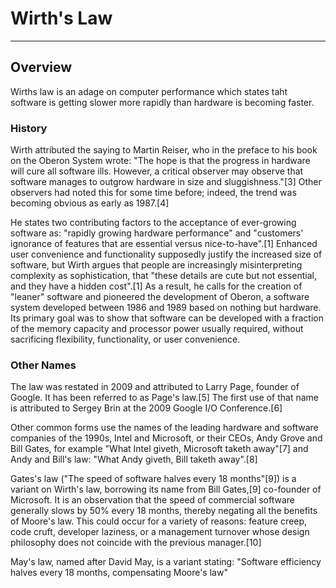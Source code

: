 # Wirth's Law
---

## Overview

Wirths law is an adage on computer performance which states taht software is getting slower more rapidly than hardware is becoming faster.

### History

Wirth attributed the saying to Martin Reiser, who in the preface to his book on the Oberon System wrote: "The hope is that the progress in hardware will cure all software ills. However, a critical observer may observe that software manages to outgrow hardware in size and sluggishness."[3] Other observers had noted this for some time before; indeed, the trend was becoming obvious as early as 1987.[4]

He states two contributing factors to the acceptance of ever-growing software as: "rapidly growing hardware performance" and "customers' ignorance of features that are essential versus nice-to-have".[1] Enhanced user convenience and functionality supposedly justify the increased size of software, but Wirth argues that people are increasingly misinterpreting complexity as sophistication, that "these details are cute but not essential, and they have a hidden cost".[1] As a result, he calls for the creation of "leaner" software and pioneered the development of Oberon, a software system developed between 1986 and 1989 based on nothing but hardware. Its primary goal was to show that software can be developed with a fraction of the memory capacity and processor power usually required, without sacrificing flexibility, functionality, or user convenience.

### Other Names

The law was restated in 2009 and attributed to Larry Page, founder of Google. It has been referred to as Page's law.[5] The first use of that name is attributed to Sergey Brin at the 2009 Google I/O Conference.[6]

Other common forms use the names of the leading hardware and software companies of the 1990s, Intel and Microsoft, or their CEOs, Andy Grove and Bill Gates, for example "What Intel giveth, Microsoft taketh away"[7] and Andy and Bill's law: "What Andy giveth, Bill taketh away".[8]

Gates's law ("The speed of software halves every 18 months"[9]) is a variant on Wirth's law, borrowing its name from Bill Gates,[9] co-founder of Microsoft. It is an observation that the speed of commercial software generally slows by 50% every 18 months, thereby negating all the benefits of Moore's law. This could occur for a variety of reasons: feature creep, code cruft, developer laziness, or a management turnover whose design philosophy does not coincide with the previous manager.[10]

May's law, named after David May, is a variant stating: "Software efficiency halves every 18 months, compensating Moore's law"
